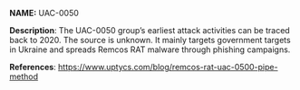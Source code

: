**NAME:**
UAC-0050

**Description**:
The UAC-0050 group’s earliest attack activities can be traced back to 2020. The source is unknown. It mainly targets government targets in Ukraine and spreads Remcos RAT malware through phishing campaigns.
  
**References**:
https://www.uptycs.com/blog/remcos-rat-uac-0500-pipe-method
